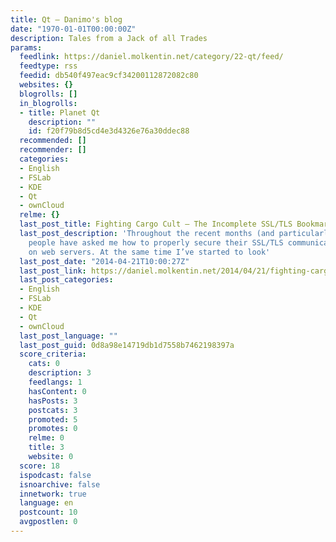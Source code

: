 ```yaml
---
title: Qt – Danimo's blog
date: "1970-01-01T00:00:00Z"
description: Tales from a Jack of all Trades
params:
  feedlink: https://daniel.molkentin.net/category/22-qt/feed/
  feedtype: rss
  feedid: db540f497eac9cf34200112872082c80
  websites: {}
  blogrolls: []
  in_blogrolls:
  - title: Planet Qt
    description: ""
    id: f20f79b8d5cd4e3d4326e76a30ddec88
  recommended: []
  recommender: []
  categories:
  - English
  - FSLab
  - KDE
  - Qt
  - ownCloud
  relme: {}
  last_post_title: Fighting Cargo Cult – The Incomplete SSL/TLS Bookmark Collection
  last_post_description: 'Throughout the recent months (and particularly: weeks),
    people have asked me how to properly secure their SSL/TLS communication, particularly
    on web servers. At the same time I’ve started to look'
  last_post_date: "2014-04-21T10:00:27Z"
  last_post_link: https://daniel.molkentin.net/2014/04/21/fighting-cargo-cult-the-incomplete-ssltls-bookmark-collection/
  last_post_categories:
  - English
  - FSLab
  - KDE
  - Qt
  - ownCloud
  last_post_language: ""
  last_post_guid: 0d8a98e14719db1d7558b7462198397a
  score_criteria:
    cats: 0
    description: 3
    feedlangs: 1
    hasContent: 0
    hasPosts: 3
    postcats: 3
    promoted: 5
    promotes: 0
    relme: 0
    title: 3
    website: 0
  score: 18
  ispodcast: false
  isnoarchive: false
  innetwork: true
  language: en
  postcount: 10
  avgpostlen: 0
---
```

